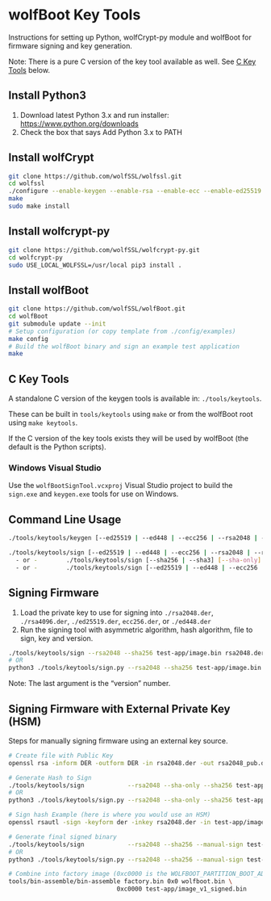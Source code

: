 # wolfBoot Key Tools

Instructions for setting up Python, wolfCrypt-py module and wolfBoot for firmware signing and key generation.

Note: There is a pure C version of the key tool available as well. See [C Key Tools](#c-key-tools) below.

## Install Python3

1. Download latest Python 3.x and run installer: https://www.python.org/downloads
2. Check the box that says Add Python 3.x to PATH

## Install wolfCrypt

```sh
git clone https://github.com/wolfSSL/wolfssl.git
cd wolfssl
./configure --enable-keygen --enable-rsa --enable-ecc --enable-ed25519 --enable-ed448 --enable-des3 CFLAGS="-DWOLFSSL_PUBLIC_MP"
make
sudo make install
```

## Install wolfcrypt-py

```sh
git clone https://github.com/wolfSSL/wolfcrypt-py.git
cd wolfcrypt-py
sudo USE_LOCAL_WOLFSSL=/usr/local pip3 install .
```

## Install wolfBoot

```sh
git clone https://github.com/wolfSSL/wolfBoot.git
cd wolfBoot
git submodule update --init
# Setup configuration (or copy template from ./config/examples)
make config
# Build the wolfBoot binary and sign an example test application
make
```

## C Key Tools

A standalone C version of the keygen tools is available in: `./tools/keytools`. 

These can be built in `tools/keytools` using `make` or from the wolfBoot root using `make keytools`. 

If the C version of the key tools exists they will be used by wolfBoot (the default is the Python scripts).

### Windows Visual Studio

Use the `wolfBootSignTool.vcxproj` Visual Studio project to build the `sign.exe` and `keygen.exe` tools for use on Windows.


## Command Line Usage

```sh
./tools/keytools/keygen [--ed25519 | --ed448 | --ecc256 | --rsa2048 | --rsa4096 ]  pub_key_file.c
```

```sh
./tools/keytools/sign [--ed25519 | --ed448 | --ecc256 | --rsa2048 | --rsa4096 ] [--sha256 | --sha3] [--wolfboot-update] image key.der fw_version
  - or -        ./tools/keytools/sign [--sha256 | --sha3] [--sha-only] [--wolfboot-update] image pub_key.der fw_version
  - or -        ./tools/keytools/sign [--ed25519 | --ed448 | --ecc256 | --rsa2048 | --rsa4096 ] [--sha256 | --sha3] [--manual-sign] image pub_key.der fw_version signature.sig
```

## Signing Firmware

1. Load the private key to use for signing into `./rsa2048.der`, `./rsa4096.der`, `./ed25519.der`, `ecc256.der`, or `./ed448.der`
2. Run the signing tool with asymmetric algorithm, hash algorithm, file to sign, key and version.

```sh
./tools/keytools/sign --rsa2048 --sha256 test-app/image.bin rsa2048.der 1
# OR
python3 ./tools/keytools/sign.py --rsa2048 --sha256 test-app/image.bin rsa2048.der 1
```

Note: The last argument is the “version” number.

## Signing Firmware with External Private Key (HSM)

Steps for manually signing firmware using an external key source.

```sh
# Create file with Public Key
openssl rsa -inform DER -outform DER -in rsa2048.der -out rsa2048_pub.der -pubout

# Generate Hash to Sign
./tools/keytools/sign            --rsa2048 --sha-only --sha256 test-app/image.bin rsa2048_pub.der 1
# OR
python3 ./tools/keytools/sign.py --rsa2048 --sha-only --sha256 test-app/image.bin rsa4096_pub.der 1

# Sign hash Example (here is where you would use an HSM)
openssl rsautl -sign -keyform der -inkey rsa2048.der -in test-app/image_v1_digest.bin > test-app/image_v1.sig

# Generate final signed binary
./tools/keytools/sign            --rsa2048 --sha256 --manual-sign test-app/image.bin rsa2048_pub.der 1 test-app/image_v1.sig
# OR
python3 ./tools/keytools/sign.py --rsa2048 --sha256 --manual-sign test-app/image.bin rsa4096_pub.der 1 test-app/image_v1.sig

# Combine into factory image (0xc0000 is the WOLFBOOT_PARTITION_BOOT_ADDRESS)
tools/bin-assemble/bin-assemble factory.bin 0x0 wolfboot.bin \
                              0xc0000 test-app/image_v1_signed.bin
```
